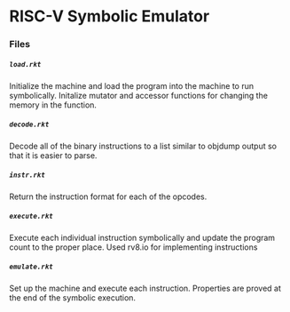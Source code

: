 # RISC-V Symbolic Emulator

### Files
##### `load.rkt`
Initialize the machine and load the program into the machine to run symbolically. Initalize mutator and accessor functions for changing the memory in the function.
##### `decode.rkt`
Decode all of the binary instructions to a list similar to objdump output so that it is easier to parse.
##### `instr.rkt`
Return the instruction format for each of the opcodes.
##### `execute.rkt`
Execute each individual instruction symbolically and update the program count to the proper place. Used rv8.io for implementing instructions
##### `emulate.rkt`
Set up the machine and execute each instruction. Properties are proved at the end of the symbolic execution.
